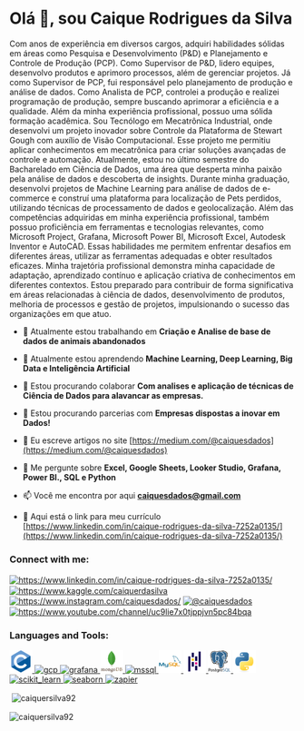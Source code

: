 <h1 align="justify">Olá 👋, sou Caique Rodrigues da Silva</h1>
  Com anos de experiência em diversos cargos, adquiri habilidades sólidas em áreas como Pesquisa e Desenvolvimento (P&D) e Planejamento e Controle de Produção (PCP). Como Supervisor de P&D, lidero equipes, desenvolvo produtos e aprimoro processos, além de gerenciar projetos. Já como Supervisor de PCP, fui responsável pelo planejamento de produção e análise de dados. Como Analista de PCP, controlei a produção e realizei programação de produção, sempre buscando aprimorar a eficiência e a qualidade. Além da minha experiência profissional, possuo uma sólida formação acadêmica. Sou Tecnólogo em Mecatrônica Industrial, onde desenvolvi um projeto inovador sobre Controle da Plataforma de Stewart Gough com auxílio de Visão Computacional. Esse projeto me permitiu aplicar conhecimentos em mecatrônica para criar soluções avançadas de controle e automação. Atualmente, estou no último semestre do Bacharelado em Ciência de Dados, uma área que desperta minha paixão pela análise de dados e descoberta de insights. Durante minha graduação, desenvolvi projetos de Machine Learning para análise de dados de e-commerce e construí uma plataforma para localização de Pets perdidos, utilizando técnicas de processamento de dados e geolocalização. Além das competências adquiridas em minha experiência profissional, também possuo proficiência em ferramentas e tecnologias relevantes, como Microsoft Project, Grafana, Microsoft Power BI, Microsoft Excel, Autodesk Inventor e AutoCAD. Essas habilidades me permitem enfrentar desafios em diferentes áreas, utilizar as ferramentas adequadas e obter resultados eficazes. Minha trajetória profissional demonstra minha capacidade de adaptação, aprendizado contínuo e aplicação criativa de conhecimentos em diferentes contextos. Estou preparado para contribuir de forma significativa em áreas relacionadas à ciência de dados, desenvolvimento de produtos, melhoria de processos e gestão de projetos, impulsionando o sucesso das organizações em que atuo.

- 🔭 Atualmente estou trabalhando em **Criação e Analise de base de dados de animais abandonados**

- 🌱 Atualmente estou aprendendo **Machine Learning, Deep Learning, Big Data e Inteligência Artificial**

- 👯 Estou procurando colaborar **Com analises e aplicação de técnicas de Ciência de Dados para alavancar as empresas.**

- 🤝 Estou procurando parcerias com **Empresas dispostas a inovar em Dados!**

- 📝 Eu escreve artigos no site [https://medium.com/@caiquesdados](https://medium.com/@caiquesdados)

- 💬 Me pergunte sobre **Excel, Google Sheets, Looker Studio, Grafana, Power BI., SQL e Python**

- 📫 Você me encontra por aqui **caiquesdados@gmail.com**

- 📄 Aqui está o link para meu currículo [https://www.linkedin.com/in/caique-rodrigues-da-silva-7252a0135/](https://www.linkedin.com/in/caique-rodrigues-da-silva-7252a0135/)

<h3 align="left">Connect with me:</h3>
<p align="left">
<a href="https://linkedin.com/in/https://www.linkedin.com/in/caique-rodrigues-da-silva-7252a0135/" target="blank"><img align="center" src="https://raw.githubusercontent.com/rahuldkjain/github-profile-readme-generator/master/src/images/icons/Social/linked-in-alt.svg" alt="https://www.linkedin.com/in/caique-rodrigues-da-silva-7252a0135/" height="30" width="40" /></a>
<a href="https://kaggle.com/https://www.kaggle.com/caiquerdasilva" target="blank"><img align="center" src="https://raw.githubusercontent.com/rahuldkjain/github-profile-readme-generator/master/src/images/icons/Social/kaggle.svg" alt="https://www.kaggle.com/caiquerdasilva" height="30" width="40" /></a>
<a href="https://instagram.com/https://www.instagram.com/caiquesdados/" target="blank"><img align="center" src="https://raw.githubusercontent.com/rahuldkjain/github-profile-readme-generator/master/src/images/icons/Social/instagram.svg" alt="https://www.instagram.com/caiquesdados/" height="30" width="40" /></a>
<a href="https://medium.com/@caiquesdados" target="blank"><img align="center" src="https://raw.githubusercontent.com/rahuldkjain/github-profile-readme-generator/master/src/images/icons/Social/medium.svg" alt="@caiquesdados" height="30" width="40" /></a>
<a href="https://www.youtube.com/c/https://www.youtube.com/channel/uc9lie7x0tjppjvn5pc84bqa" target="blank"><img align="center" src="https://raw.githubusercontent.com/rahuldkjain/github-profile-readme-generator/master/src/images/icons/Social/youtube.svg" alt="https://www.youtube.com/channel/uc9lie7x0tjppjvn5pc84bqa" height="30" width="40" /></a>
</p>

<h3 align="left">Languages and Tools:</h3>
<p align="left"> <a href="https://www.cprogramming.com/" target="_blank" rel="noreferrer"> <img src="https://raw.githubusercontent.com/devicons/devicon/master/icons/c/c-original.svg" alt="c" width="40" height="40"/> </a> <a href="https://cloud.google.com" target="_blank" rel="noreferrer"> <img src="https://www.vectorlogo.zone/logos/google_cloud/google_cloud-icon.svg" alt="gcp" width="40" height="40"/> </a> <a href="https://grafana.com" target="_blank" rel="noreferrer"> <img src="https://www.vectorlogo.zone/logos/grafana/grafana-icon.svg" alt="grafana" width="40" height="40"/> </a> <a href="https://www.mongodb.com/" target="_blank" rel="noreferrer"> <img src="https://raw.githubusercontent.com/devicons/devicon/master/icons/mongodb/mongodb-original-wordmark.svg" alt="mongodb" width="40" height="40"/> </a> <a href="https://www.microsoft.com/en-us/sql-server" target="_blank" rel="noreferrer"> <img src="https://www.svgrepo.com/show/303229/microsoft-sql-server-logo.svg" alt="mssql" width="40" height="40"/> </a> <a href="https://www.mysql.com/" target="_blank" rel="noreferrer"> <img src="https://raw.githubusercontent.com/devicons/devicon/master/icons/mysql/mysql-original-wordmark.svg" alt="mysql" width="40" height="40"/> </a> <a href="https://pandas.pydata.org/" target="_blank" rel="noreferrer"> <img src="https://raw.githubusercontent.com/devicons/devicon/2ae2a900d2f041da66e950e4d48052658d850630/icons/pandas/pandas-original.svg" alt="pandas" width="40" height="40"/> </a> <a href="https://www.postgresql.org" target="_blank" rel="noreferrer"> <img src="https://raw.githubusercontent.com/devicons/devicon/master/icons/postgresql/postgresql-original-wordmark.svg" alt="postgresql" width="40" height="40"/> </a> <a href="https://www.python.org" target="_blank" rel="noreferrer"> <img src="https://raw.githubusercontent.com/devicons/devicon/master/icons/python/python-original.svg" alt="python" width="40" height="40"/> </a> <a href="https://scikit-learn.org/" target="_blank" rel="noreferrer"> <img src="https://upload.wikimedia.org/wikipedia/commons/0/05/Scikit_learn_logo_small.svg" alt="scikit_learn" width="40" height="40"/> </a> <a href="https://seaborn.pydata.org/" target="_blank" rel="noreferrer"> <img src="https://seaborn.pydata.org/_images/logo-mark-lightbg.svg" alt="seaborn" width="40" height="40"/> </a> <a href="https://zapier.com" target="_blank" rel="noreferrer"> <img src="https://www.vectorlogo.zone/logos/zapier/zapier-icon.svg" alt="zapier" width="40" height="40"/> </a> </p>


<p>&nbsp;<img align="center" src="https://github-readme-stats.vercel.app/api?username=caiquersilva92&show_icons=true&locale=en" alt="caiquersilva92" /></p>

<p><img align="center" src="https://github-readme-streak-stats.herokuapp.com/?user=caiquersilva92&" alt="caiquersilva92" /></p>
